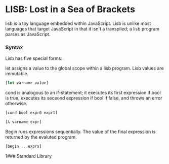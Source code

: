 
LISB: Lost in a Sea of Brackets
===============================

lisb is a toy language embedded within JavaScript. Lisb is unlike most languages that target JavaScript
in that it isn't a transpiled; a lisb program parses as JavaScript.

### Syntax

Lisb has five special forms:

let assigns a value to the global scope within a lisb program. Lisb values are
immutable.

```js
[let varname value]
```

cond is analogous to an if-statement; it executes its first expression if bool is true, executes
its seceond expression if bool if false, and throws an error otherwise.

```js
[cond bool expr0 expr1]
```

```js
[λ varname expr]
```

Begin runs expressions sequentially. The value of the final expression is returned by the evaluted program.

```js
[begin ...exprs]
```

1### Standard Library
